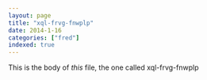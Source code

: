 ```yaml
---
layout: page
title: "xql-frvg-fnwplp"
date: 2014-1-16
categories: ["fred"]
indexed: true
---
```

This is the body of _this_ file, the one called xql-frvg-fnwplp
